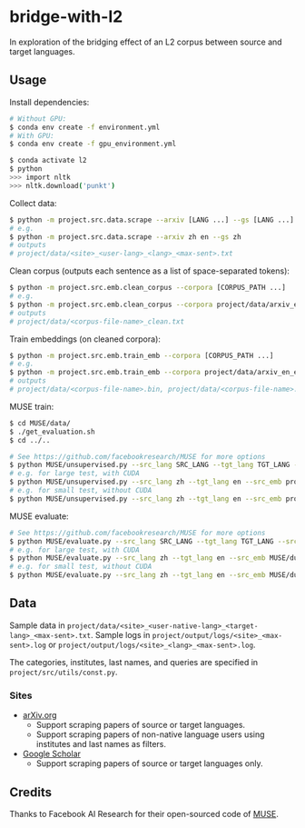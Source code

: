 # bridge-with-l2

In exploration of the bridging effect of an L2 corpus between source and target languages.

## Usage

Install dependencies:

```bash
# Without GPU:
$ conda env create -f environment.yml
# With GPU:
$ conda env create -f gpu_environment.yml

$ conda activate l2
$ python
>>> import nltk
>>> nltk.download('punkt')
```

Collect data:

```bash
$ python -m project.src.data.scrape --arxiv [LANG ...] --gs [LANG ...]
# e.g.
$ python -m project.src.data.scrape --arxiv zh en --gs zh
# outputs
# project/data/<site>_<user-lang>_<lang>_<max-sent>.txt
```

Clean corpus (outputs each sentence as a list of space-separated tokens):

```bash
$ python -m project.src.emb.clean_corpus --corpora [CORPUS_PATH ...]
# e.g.
$ python -m project.src.emb.clean_corpus --corpora project/data/arxiv_en_en_100.txt project/data/google-scholar_zh_zh_100.txt
# outputs
# project/data/<corpus-file-name>_clean.txt
```

Train embeddings (on cleaned corpora):

```bash
$ python -m project.src.emb.train_emb --corpora [CORPUS_PATH ...]
# e.g.
$ python -m project.src.emb.train_emb --corpora project/data/arxiv_en_en_100_clean.txt project/data/google-scholar_zh_zh_100_clean.txt
# outputs
# project/data/<corpus-file-name>.bin, project/data/<corpus-file-name>.vec
```

MUSE train:

```bash
$ cd MUSE/data/
$ ./get_evaluation.sh
$ cd ../..

# See https://github.com/facebookresearch/MUSE for more options
$ python MUSE/unsupervised.py --src_lang SRC_LANG --tgt_lang TGT_LANG --src_emb SRC_EMB --tgt_emb TGT_EMB
# e.g. for large test, with CUDA
$ python MUSE/unsupervised.py --src_lang zh --tgt_lang en --src_emb project/data/google-scholar_zh_zh_1M.vec --tgt_emb project/data/arxiv_en_en_1M.vec --normalize_embeddings center --exp_name test-large
# e.g. for small test, without CUDA
$ python MUSE/unsupervised.py --src_lang zh --tgt_lang en --src_emb project/data/google-scholar_zh_zh_100.vec --tgt_emb project/data/arxiv_en_en_100.vec --cuda 0 --n_epochs 2 --dis_most_frequent 100 --epoch_size 64 --normalize_embeddings center --exp_name test-small
```

MUSE evaluate:

```bash
# See https://github.com/facebookresearch/MUSE for more options
$ python MUSE/evaluate.py --src_lang SRC_LANG --tgt_lang TGT_LANG --src_emb SRC_EMB --tgt_emb TGT_EMB
# e.g. for large test, with CUDA
$ python MUSE/evaluate.py --src_lang zh --tgt_lang en --src_emb MUSE/dumped/test-large/3ozzevm3ik/vectors-zh.txt --tgt_emb MUSE/dumped/test-large/3ozzevm3ik/vectors-en.txt --max_vocab 200000 --exp_name test-large-eval
# e.g. for small test, without CUDA
$ python MUSE/evaluate.py --src_lang zh --tgt_lang en --src_emb MUSE/dumped/test-small/3ozzevm3ik/vectors-zh.txt --tgt_emb MUSE/dumped/test-small/3ozzevm3ik/vectors-en.txt --max_vocab 500 --cuda 0 --exp_name test-small-eval
```

## Data

Sample data in `project/data/<site>_<user-native-lang>_<target-lang>_<max-sent>.txt`.
Sample logs in `project/output/logs/<site>_<max-sent>.log` or `project/output/logs/<site>_<lang>_<max-sent>.log`.

The categories, institutes, last names, and queries are specified in `project/src/utils/const.py`.

### Sites

- [arXiv.org](https://arxiv.org/)
  - Support scraping papers of source or target languages.
  - Support scraping papers of non-native language users using institutes and last names as filters.
- [Google Scholar](https://scholar.google.com/scholar)
  - Support scraping papers of source or target languages only.

## Credits

Thanks to Facebook AI Research for their open-sourced code of [MUSE](https://github.com/facebookresearch/MUSE).